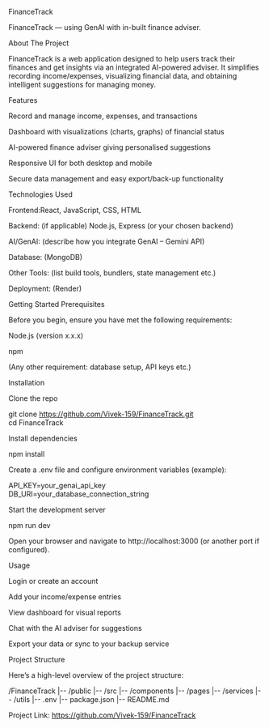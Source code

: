 FinanceTrack

FinanceTrack — using GenAI with in-built finance adviser.



About The Project

FinanceTrack is a web application designed to help users track their finances and get insights via an integrated AI-powered adviser.
It simplifies recording income/expenses, visualizing financial data, and obtaining intelligent suggestions for managing money.

Features

Record and manage income, expenses, and transactions

Dashboard with visualizations (charts, graphs) of financial status

AI-powered finance adviser giving personalised suggestions

Responsive UI for both desktop and mobile

Secure data management and easy export/back-up functionality

Technologies Used

Frontend:React, JavaScript, CSS, HTML

Backend: (if applicable) Node.js, Express (or your chosen backend)

AI/GenAI: (describe how you integrate GenAI – Gemini API)

Database: (MongoDB)

Other Tools: (list build tools, bundlers, state management etc.)

Deployment: (Render)



Getting Started
Prerequisites

Before you begin, ensure you have met the following requirements:

Node.js (version x.x.x)

npm 

(Any other requirement: database setup, API keys etc.)

Installation

Clone the repo

git clone https://github.com/Vivek-159/FinanceTrack.git  
cd FinanceTrack  


Install dependencies

npm install  




Create a .env file and configure environment variables (example):

API_KEY=your_genai_api_key  
DB_URI=your_database_connection_string  


Start the development server

npm run dev  





Open your browser and navigate to http://localhost:3000 (or another port if configured).





Usage

Login or create an account

Add your income/expense entries

View dashboard for visual reports

Chat with the AI adviser for suggestions

Export your data or sync to your backup service





Project Structure

Here’s a high-level overview of the project structure:

/FinanceTrack
|-- /public
|-- /src
    |-- /components
    |-- /pages
    |-- /services
    |-- /utils
|-- .env
|-- package.json
|-- README.md



Project Link: https://github.com/Vivek-159/FinanceTrack
